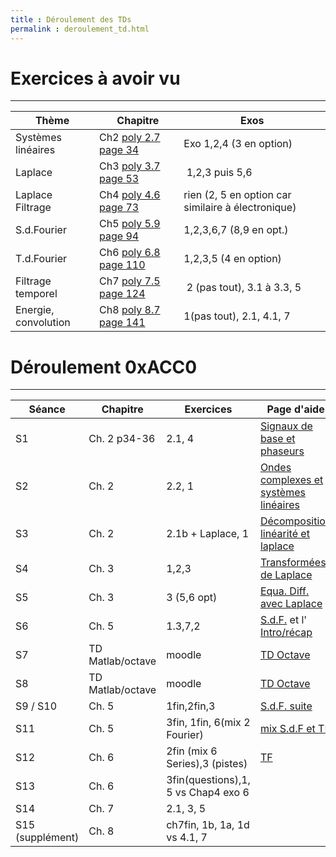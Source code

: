 ```yaml
---
title : Déroulement des TDs
permalink : deroulement_td.html
---
```


# Exercices à avoir vu
---


Thème | Chapitre | Exos
------|----------|------
Systèmes linéaires | Ch2 [poly 2.7 page 34](https://moodle.insa-toulouse.fr/mod/resource/view.php?id=24741#section.2.7)| Exo 1,2,4 (3 en option)
Laplace |  Ch3 [poly 3.7 page 53](https://moodle.insa-toulouse.fr/mod/resource/view.php?id=24741#section.3.7) | 1,2,3 puis 5,6
Laplace Filtrage |  Ch4 [poly 4.6 page 73](https://moodle.insa-toulouse.fr/mod/resource/view.php?id=24741#section.4.6) | rien (2, 5 en option car similaire à électronique)
S.d.Fourier |  Ch5 [poly 5.9 page 94](https://moodle.insa-toulouse.fr/mod/resource/view.php?id=24741#section.5.9) | 1,2,3,6,7 (8,9 en opt.)
T.d.Fourier |  Ch6 [poly 6.8 page 110](https://moodle.insa-toulouse.fr/mod/resource/view.php?id=24741#section.6.8) | 1,2,3,5 (4 en option)
Filtrage temporel |  Ch7 [poly 7.5 page 124](https://moodle.insa-toulouse.fr/mod/resource/view.php?id=24741#section.7.5) | 2 (pas tout), 3.1 à 3.3, 5
Energie, convolution |  Ch8 [poly 8.7 page 141](https://moodle.insa-toulouse.fr/mod/resource/view.php?id=24741#section.8.7) | 1(pas tout), 2.1, 4.1, 7


# Déroulement 0xACC0
---

Séance | Chapitre | Exercices |   Page d'aide
-------|----------|-----------|-----------------
S1     |  Ch. 2 p34-36   | 2.1, 4 |  [Signaux de base et phaseurs](https://nbviewer.org/github/balaise31/Signal/blob/tds/continu/tds/ch2_s1_signaux_base_et_phaseur.ipynb)
S2     | Ch. 2      | 2.2, 1   |    [Ondes complexes et systèmes linéaires](https://nbviewer.org/github/balaise31/Signal/blob/tds/continu/tds/ch2_s2_linearite_et_rip.ipynb)
S3     | Ch. 2      | 2.1b + Laplace, 1  |    [Décomposition linéarité et laplace](https://nbviewer.org/github/balaise31/Signal/blob/tds/continu/tds/ch2_s3_linearite_et_laplace.ipynb)
S4     | Ch. 3    | 1,2,3  |    [Transformées de Laplace](https://nbviewer.org/github/balaise31/Signal/blob/tds/continu/tds/ch3_s4_laplace.ipynb)
S5     | Ch. 3    | 3 (5,6 opt)  |    [Equa. Diff. avec Laplace](https://nbviewer.org/github/balaise31/Signal/blob/tds/continu/tds/ch3_s5_equa_diff.ipynb)
S6     | Ch. 5    |   1.3,7,2  |    [S.d.F.](ch5_s6_series.ipynb) et l' [Intro/récap](https://nbviewer.org/github/balaise31/Signal/blob/tds/continu/tds/intro_series.ipynb)
S7     | TD Matlab/octave    | moodle  |    [TD Octave](https://nbviewer.org/github/balaise31/Signal/blob/tds/continu/tds/intro_octave.ipynb) 
S8     | TD Matlab/octave    | moodle  |    [TD Octave](https://nbviewer.org/github/balaise31/Signal/blob/tds/continu/tds/intro_octave.ipynb)
S9 / S10    | Ch. 5    |  1fin,2fin,3  | [S.d.F. suite](https://nbviewer.org/github/balaise31/Signal/blob/tds/continu/tds/ch5_s9_series.ipynb)   
S11    | Ch. 5    |  3fin, 1fin, 6(mix 2 Fourier)   |   [mix S.d.F et TF](https://nbviewer.org/github/balaise31/Signal/blob/tds/continu/tds/ch6_mix_series.ipynb) 
S12    | Ch. 6    |  2fin (mix 6 Series),3 (pistes)  |  [TF](https://nbviewer.org/github/balaise31/Signal/blob/tds/continu/tds/ch6_tf.ipynb) 
S13    | Ch. 6    |  3fin(questions),1, 5 vs Chap4 exo 6  |    
S14    | Ch. 7    |  2.1, 3, 5    |    
S15 (supplément)    | Ch. 8    |  ch7fin, 1b, 1a, 1d vs 4.1, 7  |    

